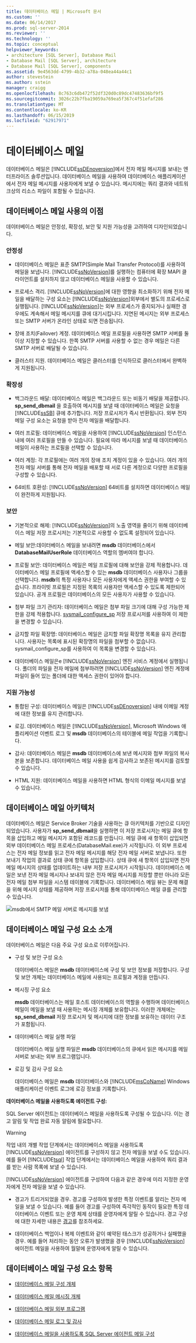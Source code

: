 ```yaml
---
title: 데이터베이스 메일 | Microsoft 문서
ms.custom: ''
ms.date: 06/14/2017
ms.prod: sql-server-2014
ms.reviewer: ''
ms.technology: ''
ms.topic: conceptual
helpviewer_keywords:
- architecture [SQL Server], Database Mail
- Database Mail [SQL Server], architecture
- Database Mail [SQL Server], components
ms.assetid: 9e4563dd-4799-4b32-a78a-048ea44a44c1
author: stevestein
ms.author: sstein
manager: craigg
ms.openlocfilehash: 8c763c6db472f52df320d0c89dc47483636bf9f5
ms.sourcegitcommit: 3026c22b7fba19059a769ea5f367c4f51efaf286
ms.translationtype: MT
ms.contentlocale: ko-KR
ms.lasthandoff: 06/15/2019
ms.locfileid: "62917971"
---
```

# <a name="database-mail"></a>데이터베이스 메일
  데이터베이스 메일은 [!INCLUDE[ssDEnoversion](../../../includes/ssdenoversion-md.md)]에서 전자 메일 메시지를 보내는 엔터프라이즈 솔루션입니다. 데이터베이스 메일을 사용하여 데이터베이스 애플리케이션에서 전자 메일 메시지를 사용자에게 보낼 수 있습니다. 메시지에는 쿼리 결과와 네트워크상의 리소스 파일이 포함될 수 있습니다.  
  
 
  
##  <a name="Benefits"></a> 데이터베이스 메일 사용의 이점  
 데이터베이스 메일은 안정성, 확장성, 보안 및 지원 가능성을 고려하여 디자인되었습니다.  
  
### <a name="reliability"></a>안정성  
  
-   데이터베이스 메일은 표준 SMTP(Simple Mail Transfer Protocol)를 사용하여 메일을 보냅니다. [!INCLUDE[ssNoVersion](../../includes/ssnoversion-md.md)]를 실행하는 컴퓨터에 확장 MAPI 클라이언트를 설치하지 않고 데이터베이스 메일을 사용할 수 있습니다.  
  
-   프로세스 격리. [!INCLUDE[ssNoVersion](../../includes/ssnoversion-md.md)]에 대한 영향을 최소화하기 위해 전자 메일을 배달하는 구성 요소는 [!INCLUDE[ssNoVersion](../../includes/ssnoversion-md.md)]외부에서 별도의 프로세스로 실행됩니다. [!INCLUDE[ssNoVersion](../../includes/ssnoversion-md.md)]는 외부 프로세스가 중지되거나 실패한 경우에도 계속해서 메일 메시지를 큐에 대기시킵니다. 지연된 메시지는 외부 프로세스 또는 SMTP 서버가 온라인 상태로 되면 전송됩니다.  
  
-   장애 조치(Failover) 계정. 데이터베이스 메일 프로필을 사용하면 SMTP 서버를 둘 이상 지정할 수 있습니다. 한쪽 SMTP 서버를 사용할 수 없는 경우 메일은 다른 SMTP 서버로 배달될 수 있습니다.  
  
-   클러스터 지원. 데이터베이스 메일은 클러스터를 인식하므로 클러스터에서 완벽하게 지원됩니다.  
  
### <a name="scalability"></a>확장성  
  
-   백그라운드 배달: 데이터베이스 메일은 백그라운드 또는 비동기 배달을 제공합니다. **sp_send_dbmail** 을 호출하여 메시지를 보낼 때 데이터베이스 메일은 요청을 [!INCLUDE[ssSB](../../includes/sssb-md.md)] 큐에 추가합니다. 저장 프로시저가 즉시 반환됩니다. 외부 전자 메일 구성 요소는 요청을 받아 전자 메일을 배달합니다.  
  
-   여러 프로필: 데이터베이스 메일을 사용하여 [!INCLUDE[ssNoVersion](../../includes/ssnoversion-md.md)] 인스턴스 내에 여러 프로필을 만들 수 있습니다. 필요에 따라 메시지를 보낼 때 데이터베이스 메일이 사용하는 프로필을 선택할 수 있습니다.  
  
-   여러 계정: 각 프로필에는 여러 개의 장애 조치 계정이 있을 수 있습니다. 여러 개의 전자 메일 서버를 통해 전자 메일을 배포할 때 서로 다른 계정으로 다양한 프로필을 구성할 수 있습니다.  
  
-   64비트 호환성: [!INCLUDE[ssNoVersion](../../includes/ssnoversion-md.md)] 64비트를 설치하면 데이터베이스 메일이 완전하게 지원됩니다.  
  
### <a name="security"></a>보안  
  
-   기본적으로 해제: [!INCLUDE[ssNoVersion](../../includes/ssnoversion-md.md)]의 노출 영역을 줄이기 위해 데이터베이스 메일 저장 프로시저는 기본적으로 사용할 수 없도록 설정되어 있습니다.  
  
-   메일 보안:데이터베이스 메일을 보내려면 **msdb** 데이터베이스에서 **DatabaseMailUserRole** 데이터베이스 역할의 멤버여야 합니다.  
  
-   프로필 보안: 데이터베이스 메일은 메일 프로필에 대해 보안을 강제 적용합니다. 데이터베이스 메일 프로필에 액세스할 수 있는 **msdb** 데이터베이스 사용자나 그룹을 선택합니다. **msdb**의 특정 사용자나 모든 사용자에게 액세스 권한을 부여할 수 있습니다. 프라이빗 프로필은 지정된 목록의 사용자만 액세스할 수 있도록 제한되어 있습니다. 공개 프로필은 데이터베이스의 모든 사용자가 사용할 수 있습니다.  
  
-   첨부 파일 크기 관리자: 데이터베이스 메일은 첨부 파일 크기에 대해 구성 가능한 제한을 강제 적용합니다. [sysmail_configure_sp](/sql/relational-databases/system-stored-procedures/sysmail-configure-sp-transact-sql) 저장 프로시저를 사용하여 이 제한을 변경할 수 있습니다.  
  
-   금지할 파일 확장명: 데이터베이스 메일은 금지할 파일 확장명 목록을 유지 관리합니다. 사용자는 목록에 표시된 확장명의 파일을 첨부할 수 없습니다. sysmail_configure_sp를 사용하여 이 목록을 변경할 수 있습니다.  
  
-   데이터베이스 메일은e [!INCLUDE[ssNoVersion](../../includes/ssnoversion-md.md)] 엔진 서비스 계정에서 실행됩니다. 폴더의 파일을 전자 메일에 첨부하려면 [!INCLUDE[ssNoVersion](../../includes/ssnoversion-md.md)] 엔진 계정에 파일이 들어 있는 폴더에 대한 액세스 권한이 있어야 합니다.  
  
### <a name="supportability"></a>지원 가능성  
  
-   통합된 구성: 데이터베이스 메일은 [!INCLUDE[ssDEnoversion](../../includes/tsql-md.md)] 내에 이메일 계정에 대한 정보를 유지 관리합니다.  
  
-   로깅. 데이터베이스 메일은 [!INCLUDE[ssNoVersion](../../includes/ssnoversion-md.md)], Microsoft Windows 애플리케이션 이벤트 로그 및 **msdb** 데이터베이스의 테이블에 메일 작업을 기록합니다.  
  
-   감사: 데이터베이스 메일은 **msdb** 데이터베이스에 보낸 메시지와 첨부 파일의 복사본을 보존합니다. 데이터베이스 메일 사용을 쉽게 감사하고 보존된 메시지를 검토할 수 있습니다.  
  
-   HTML 지원: 데이터베이스 메일을 사용하면 HTML 형식의 이메일 메시지를 보낼 수 있습니다.  
  

  
##  <a name="VisualElement"></a> 데이터베이스 메일 아키텍처  
 데이터베이스 메일은 Service Broker 기술을 사용하는 큐 아키텍처를 기반으로 디자인되었습니다. 사용자가 **sp_send_dbmail**을 실행하면 이 저장 프로시저는 메일 큐에 항목을 삽입하고 메일 메시지가 포함된 레코드를 만듭니다. 메일 큐에 새 항목이 삽입되면 외부 데이터베이스 메일 프로세스(DatabaseMail.exe)가 시작됩니다. 이 외부 프로세스는 전자 메일 정보를 읽고 전자 메일 메시지를 해당 전자 메일 서버로 보냅니다. 또한 보내기 작업의 결과로 상태 큐에 항목을 삽입합니다. 상태 큐에 새 항목이 삽입되면 전자 메일 메시지의 상태를 업데이트하는 내부 저장 프로시저가 시작됩니다. 데이터베이스 메일은 보낸 전자 메일 메시지나 보내지 않은 전자 메일 메시지를 저장할 뿐만 아니라 모든 전자 메일 첨부 파일을 시스템 테이블에 기록합니다. 데이터베이스 메일 뷰는 문제 해결을 위해 메시지 상태를 제공하며 저장 프로시저를 통해 데이터베이스 메일 큐를 관리할 수 있습니다.  
  
 ![msdb에서 SMTP 메일 서버로 메시지를 보냄](../../database-engine/media/databasemail.gif "msdb에서 SMTP 메일 서버로 메시지를 보냄")  
  

  
##  <a name="ComponentsAndConcepts"></a> 데이터베이스 메일 구성 요소 소개  
 데이터베이스 메일은 다음 주요 구성 요소로 이루어집니다.  
  
-   구성 및 보안 구성 요소  
  
     데이터베이스 메일은 **msdb** 데이터베이스에 구성 및 보안 정보를 저장합니다. 구성 및 보안 개체는 데이터베이스 메일에 사용되는 프로필과 계정을 만듭니다.  
  
-   메시징 구성 요소  
  
     **msdb** 데이터베이스는 메일 호스트 데이터베이스의 역할을 수행하며 데이터베이스 메일이 메일을 보낼 때 사용하는 메시징 개체를 보유합니다. 이러한 개체에는 **sp_send_dbmail** 저장 프로시저 및 메시지에 대한 정보를 보유하는 데이터 구조가 포함됩니다.  
  
-   데이터베이스 메일 실행 파일  
  
     데이터베이스 메일 실행 파일은 **msdb** 데이터베이스의 큐에서 읽은 메시지를 메일 서버로 보내는 외부 프로그램입니다.  
  
-   로깅 및 감사 구성 요소  
  
     데이터베이스 메일은 **msdb** 데이터베이스와 [!INCLUDE[msCoName](../../includes/msconame-md.md)] Windows 애플리케이션 이벤트 로그에 로깅 정보를 기록합니다.  
  
 **데이터베이스 메일을 사용하도록 에이전트 구성:**  
  
 SQL Server 에이전트는 데이터베이스 메일을 사용하도록 구성될 수 있습니다. 이는 경고 알림 및 작업 완료 자동 알림에 필요합니다.  
  
> [!WARNING]  
>  작업 내의 개별 작업 단계에서는 데이터베이스 메일을 사용하도록 [!INCLUDE[ssNoVersion](../../includes/ssnoversion-md.md)] 에이전트를 구성하지 않고 전자 메일을 보낼 수도 있습니다. 예를 들어 [!INCLUDE[tsql](../../../includes/tsql-md.md)] 작업 단계에서는 데이터베이스 메일을 사용하여 쿼리 결과를 받는 사람 목록에 보낼 수 있습니다.  
  
 [!INCLUDE[ssNoVersion](../../includes/ssnoversion-md.md)] 에이전트를 구성하여 다음과 같은 경우에 미리 지정한 운영자에게 전자 메일을 보낼 수 있습니다.  
  
-   경고가 트리거되었을 경우. 경고를 구성하여 발생한 특정 이벤트를 알리는 전자 메일을 보낼 수 있습니다. 예를 들어 경고를 구성하여 즉각적인 동작이 필요한 특정 데이터베이스 이벤트 또는 운영 체제 상태를 운영자에게 알릴 수 있습니다. 경고 구성에 대한 자세한 내용은 [경고](../../ssms/agent/alerts.md)를 참조하세요.  
  
-   데이터베이스 백업이나 복제 이벤트와 같이 예약된 태스크가 성공하거나 실패했을 경우. 예를 들어 처리하는 동안 오류가 발생했을 경우 [!INCLUDE[ssNoVersion](../../includes/ssnoversion-md.md)] 에이전트 메일을 사용하여 월말에 운영자에게 알릴 수 있습니다.  
  
 
  
##  <a name="RelatedContent"></a> 데이터베이스 메일 구성 요소 항목  
  
-   [데이터베이스 메일 구성 개체](database-mail-configuration-objects.md)  
  
-   [데이터베이스 메일 메시징 개체](database-mail-messaging-objects.md)  
  
-   [데이터베이스 메일 외부 프로그램](database-mail-external-program.md)  
  
-   [데이터베이스 메일 로그 및 감사](database-mail-log-and-audits.md)  
  
-   [데이터베이스 메일을 사용하도록 SQL Server 에이전트 메일 구성](configure-sql-server-agent-mail-to-use-database-mail.md)  
  

  
  
